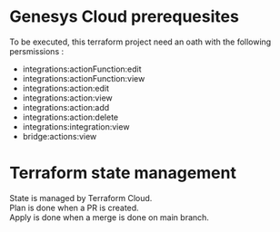 # Genesys Cloud prerequesites
To be executed, this terraform project need an oath with the following persmissions :
- integrations:actionFunction:edit
- integrations:actionFunction:view
- integrations:action:edit
- integrations:action:view
- integrations:action:add
- integrations:action:delete
- integrations:integration:view
- bridge:actions:view

# Terraform state management
State is managed by Terraform Cloud.  
Plan is done when a PR is created.  
Apply is done when a merge is done on main branch.

